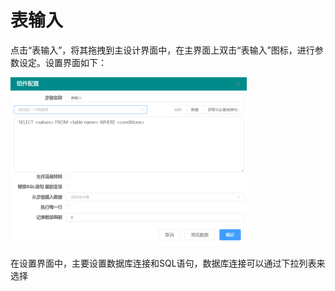 # 表输入

点击“表输入”，将其拖拽到主设计界面中，在主界面上双击“表输入”图标，进行参数设定。设置界面如下：

![](<../../../.gitbook/assets/image (10).png>)

在设置界面中，主要设置数据库连接和SQL语句，数据库连接可以通过下拉列表来选择
